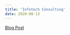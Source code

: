 ```yaml
---
title: 'Infotech Consulting'
date: 2020-08-13
---
```


[Blog Post](https://www.infotechconsulting.com/stats-classroom-to-real-world)
